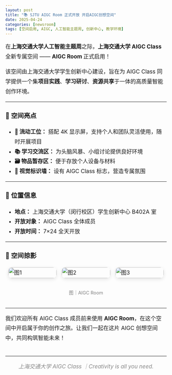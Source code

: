 ```yaml
---
layout: post
title: "📚 SJTU AIGC Room 正式开放 开启AIGC创想空间"
date: 2025-04-24
categories: [newsroom]
tags: [空间启用, AIGC, 人工智能主题周, 创新中心, 教学环境]
---
```


<div style="font-size: 17px; line-height: 1.8em;">

<p>在<strong>上海交通大学人工智能主题周</strong>之际，<strong>上海交通大学 AIGC Class</strong>全新专属空间 —— <strong>AIGC Room </strong> 正式启用！</p>

<p>该空间由上海交通大学学生创新中心建设，旨在为 AIGC Class 同学提供一个集<strong>项目实践</strong>、<strong>学习研讨</strong>、<strong>资源共享</strong>于一体的高质量智能创作环境。</p>

<hr>

<h3>🌟 空间亮点</h3>
<ul style="margin-top: 10px;">
  <li><strong>💼 流动工位：</strong> 搭配 4K 显示屏，支持个人和团队灵活使用，随时开展项目</li>
  <li><strong>📚 学习交流区：</strong> 为头脑风暴、小组讨论提供良好环境</li>
  <li><strong>🗃️ 物品暂存区：</strong> 便于存放个人设备与材料</li>
  <li><strong>🎨 视觉标识墙：</strong> 设有 AIGC Class 标志，营造专属氛围</li>
</ul>

<hr>

<h3>📍 位置信息</h3>
<ul style="margin-top: 10px;">
  <li><strong>地点：</strong> 上海交通大学（闵行校区）学生创新中心 B402A 室</li>
  <li><strong>开放对象：</strong> AIGC Class 全体成员</li>
  <li><strong>开放时间：</strong> 7×24 全天开放</li>
</ul>

<hr>

<h3>📸 空间掠影</h3>
<div class="room-gallery" style="display: flex; flex-wrap: wrap; gap: 1rem; justify-content: center;">

  <div style="flex: 1 1 300px; max-width: 30%;">
    <img src="{{ site.baseurl }}/assets/img/posts/aigc-room-opening.webp" alt="图1" style="width: 100%; border-radius: 12px; box-shadow: 0 4px 12px rgba(0,0,0,0.1);">
  </div>

  <div style="flex: 1 1 300px; max-width: 30%;">
    <img src="{{ site.baseurl }}/assets/img/posts/aigc-room-2.webp" alt="图2" style="width: 100%; border-radius: 12px; box-shadow: 0 4px 12px rgba(0,0,0,0.1);">
  </div>

  <div style="flex: 1 1 300px; max-width: 30%;">
    <img src="{{ site.baseurl }}/assets/img/posts/aigc-room-3.webp" alt="图3" style="width: 100%; border-radius: 12px; box-shadow: 0 4px 12px rgba(0,0,0,0.1);">
  </div>

  <p style="text-align: center; color: gray; font-size: 0.9rem;">图｜AIGC Room</p>
</div>


<hr>

<p>我们欢迎所有 AIGC Class 成员前来使用 <strong>AIGC Room</strong>，在这个空间中开启属于你的创作之旅。让我们一起在这片 AIGC 创想空间中，共同构筑智能未来！</p>

<hr style="margin-top: 40px;">
<p style="text-align: center; font-style: italic; color: #888;">上海交通大学 AIGC Class ｜Creativity is all you need.</p>

</div>
